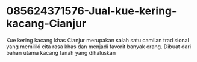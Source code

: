 # 085624371576-Jual-kue-kering-kacang-Cianjur
Kue kering kacang khas Cianjur merupakan salah satu camilan tradisional yang memiliki cita rasa khas dan menjadi favorit banyak orang. Dibuat dari bahan utama kacang tanah yang dihaluskan 
